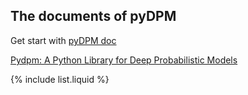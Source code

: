 

## The documents of pyDPM

Get start with [pyDPM doc](https://dustone-mu.github.io/)

[Pydpm: A Python Library for Deep Probabilistic Models](https://github.com/BoChenGroup/pydpm)

{% include list.liquid %}
